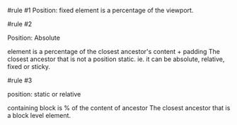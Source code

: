 #rule #1
Position: fixed
 element is a percentage of the viewport.  

 #rule #2

 Position: Absolute

 element is a percentage of the closest ancestor's content + padding
 The closest ancestor that is not a position static. 
 ie.  it can be absolute, relative, fixed or sticky.

#rule #3

position: static or relative

containing block is % of the content of ancestor 
The closest ancestor that is a block level element.

